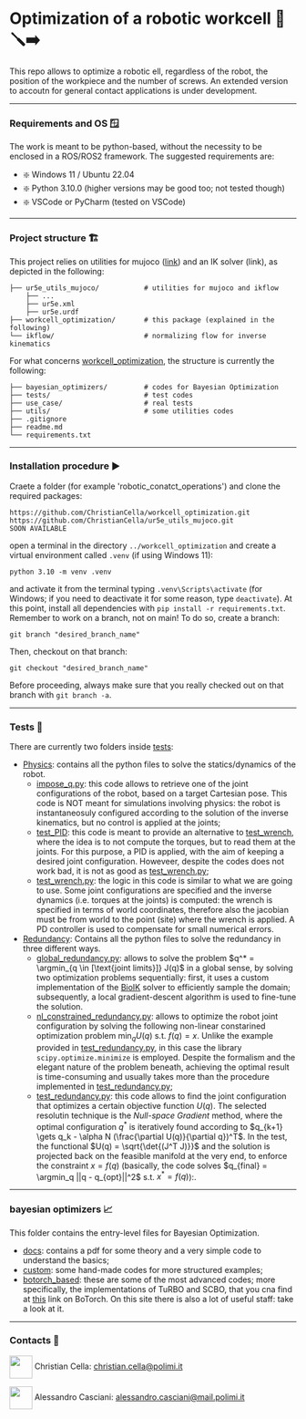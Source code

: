 # Optimization of a robotic workcell 🤖🪛➡️
This repo allows to optimize a robotic ell, regardless of the robot, the position of the workpiece and the number of screws. An extended version to accoutn for general contact applications is under development.

---

### **Requirements and OS** 🪟 <a name="Requirements"></a>
The work is meant to be python-based, without the necessity to be enclosed in a ROS/ROS2 framework. The suggested requirements are:
- ❇️ Windows 11 / Ubuntu 22.04
- ❇️ Python 3.10.0 (higher versions may be good too; not tested though)
- ❇️ VSCode or PyCharm (tested on VSCode)

---

### **Project structure** 🏗️ <a name="Structure"></a> 
This project relies on utilities for mujoco ([link](https://github.com/ChristianCella/ur5e_utils_mujoco.git)) and an IK solver (link), as depicted in the following:
```
├── ur5e_utils_mujoco/           # utilities for mujoco and ikflow 
    ├── ...
    ├── ur5e.xml
    ├── ur5e.urdf
├── workcell_optimization/       # this package (explained in the following)
└── ikflow/                      # normalizing flow for inverse kinematics   
```

For what concerns [workcell_optimization](https://github.com/ChristianCella/workcell_optimization.git), the structure is currently the following:

```
├── bayesian_optimizers/         # codes for Bayesian Optimization
├── tests/                       # test codes
├── use_case/                    # real tests
├── utils/                       # some utilities codes
├── .gitignore                             
├── readme.md
└── requirements.txt   
```

---

### **Installation procedure** ▶️ <a name="Install"></a> 

Craete a folder (for example 'robotic_conatct_operations') and clone the required packages:

```
https://github.com/ChristianCella/workcell_optimization.git
https://github.com/ChristianCella/ur5e_utils_mujoco.git
SOON AVAILABLE
```

open a terminal in the directory ```../workcell_optimization``` and create a virtual environment called ```.venv``` (if using Windows 11):

```
python 3.10 -m venv .venv
```
and activate it from the terminal typing ```.venv\Scripts\activate``` (for Windows; if you need to deactivate it for some reason, type ```deactivate```). At this point, install all dependencies with ```pip install -r requirements.txt```. Remember to work on a branch, not on main! To do so, create a branch:

```
git branch "desired_branch_name"
```

Then, checkout on that branch:

```
git checkout "desired_branch_name"
```

Before proceeding, always make sure that you really checked out on that branch with ```git branch -a```.

---

### **Tests** 🔎 <a name="Tests"></a> 
There are currently two folders inside [tests](https://github.com/ChristianCella/Screwdriving_MuJoCo/tree/main/tests):
- [Physics](https://github.com/ChristianCella/Screwdriving_MuJoCo/tree/main/tests/Physics): contains all the python files to solve the statics/dynamics of the robot.
    - [impose_q.py](https://github.com/ChristianCella/Screwdriving_MuJoCo/blob/main/tests/Physics/impose_q.py): this code allows to retrieve one of the joint configurations of the robot, based on a target Cartesian pose. This code is NOT meant for simulations involving physics: the robot is instantaneosuly configured according to the solution of the inverse kinematics, but no control is applied at the joints;
    - [test_PID](https://github.com/ChristianCella/Screwdriving_MuJoCo/blob/main/tests/Physics/test_PID.py): this code is meant to provide an alternative to [test_wrench](https://github.com/ChristianCella/Screwdriving_MuJoCo/blob/main/tests/test_wrench.py), where the idea is to not compute the torques, but to read them at the joints. For this purpose, a PID is applied, with the aim of keeping a desired joint configuration. Howeveer, despite the codes does not work bad, it is not as good as [test_wrench.py](https://github.com/ChristianCella/Screwdriving_MuJoCo/blob/main/tests/Physics/test_wrench.py);
    - [test_wrench.py](https://github.com/ChristianCella/Screwdriving_MuJoCo/blob/main/tests/Physics/test_wrench.py): the logic in this code is similar to what we are going to use. Some joint configurations are specified and the inverse dynamics (i.e. torques at the joints) is computed: the wrench is specified in terms of world coordinates, therefore also the jacobian must be from world to the point (site) where the wrench is applied. A PD controller is used to compensate for small numerical errors. 
- [Redundancy](https://github.com/ChristianCella/Screwdriving_MuJoCo/tree/main/tests/Redundancy): Contains all the python files to solve the redundancy in three different ways.
    - [global_redundancy.py](https://github.com/ChristianCella/Screwdriving_MuJoCo/blob/main/tests/Redundancy/global_redundancy.py): allows to solve the problem $q^* = \argmin_{q \in [\text{joint limits}]} J(q)$ in a global sense, by solving two optimization problems sequentially: first, it uses a custom implementation of the [BioIK](https://github.com/TAMS-Group/bio_ik) solver to efficiently sample the domain; subsequently, a local gradient-descent algorithm is used to fine-tune the solution.
    - [nl_constrained_redundancy.py](https://github.com/ChristianCella/Screwdriving_MuJoCo/blob/main/tests/Redundancy/nl_constrained_redundancy.py): allows to optimize the robot joint configuration by solving the following non-linear constarined optimization problem $\min_{q} U(q)$ s.t. $f(q)=x$. Unlike the example provided in [test_redundancy.py](https://github.com/ChristianCella/Screwdriving_MuJoCo/blob/main/tests/Redundancy/test_redundancy.py), in this case the library ```scipy.optimize.minimize``` is employed. Despite the formalism and the elegant nature of the problem beneath, achieving the optimal result is time-consuming and usually takes more than the procedure implemented in [test_redundancy.py](https://github.com/ChristianCella/Screwdriving_MuJoCo/blob/main/tests/Redundancy/test_redundancy.py);
    - [test_redundancy.py](https://github.com/ChristianCella/Screwdriving_MuJoCo/blob/main/tests/Redundancy/test_redundancy.py): this code allows to find the joint configuration that optimizes a certain objective function $U(q)$. The selected resolutin technique is the $\textit{Null-space Gradient}$ method, where the optimal configuration $q^*$ is iteratively found according to $q_{k+1} \gets q_k - \alpha N (\frac{\partial U(q)}{\partial q})^T$. In the test, the functional $U(q) = \sqrt{\det{(J^T J)}}$ and the solution is projected back on the feasible manifold at the very end, to enforce the constraint $x = f(q)$ (basically, the code solves $q_{final} = \argmin_q ||q - q_{opt}||^2$ s.t. $x^*=f(q)$):.

---

### **bayesian optimizers** 📈 <a name="Bayesian"></a> 
This folder contains the entry-level files for Bayesian Optimization.
- [docs](https://github.com/ChristianCella/Screwdriving_MuJoCo/tree/main/bayesian_optimizers/docs): contains a pdf for some theory and a very simple code to understand the basics;
- [custom](https://github.com/ChristianCella/Screwdriving_MuJoCo/tree/main/bayesian_optimizers/custom): some hand-made codes for more structured examples;
- [botorch_based](https://github.com/ChristianCella/Screwdriving_MuJoCo/tree/main/bayesian_optimizers/botorch_based): these are some of the most advanced codes; more specifically, the implementations of TuRBO and SCBO, that you cna find at [this](https://botorch.org/) link on BoTorch. On this site there is also a lot of useful staff: take a look at it.

---

### **Contacts** 📧 <a name="Contacts"></a> 
<img align="center" height="40" src="https://avatars.githubusercontent.com/u/113984059?v=4"> Christian Cella: christian.cella@polimi.it

<img align="center" height="40" src="https://avatars.githubusercontent.com/u/127955558?v=4"> Alessandro Casciani: alessandro.casciani@mail.polimi.it


